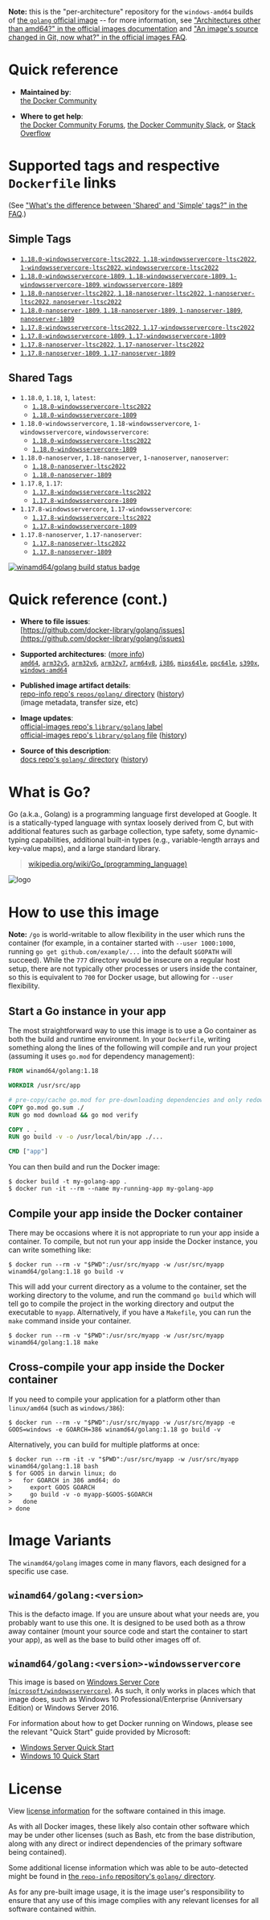 <!--

********************************************************************************

WARNING:

    DO NOT EDIT "golang/README.md"

    IT IS AUTO-GENERATED

    (from the other files in "golang/" combined with a set of templates)

********************************************************************************

-->

**Note:** this is the "per-architecture" repository for the `windows-amd64` builds of [the `golang` official image](https://hub.docker.com/_/golang) -- for more information, see ["Architectures other than amd64?" in the official images documentation](https://github.com/docker-library/official-images#architectures-other-than-amd64) and ["An image's source changed in Git, now what?" in the official images FAQ](https://github.com/docker-library/faq#an-images-source-changed-in-git-now-what).

# Quick reference

-	**Maintained by**:  
	[the Docker Community](https://github.com/docker-library/golang)

-	**Where to get help**:  
	[the Docker Community Forums](https://forums.docker.com/), [the Docker Community Slack](https://dockr.ly/slack), or [Stack Overflow](https://stackoverflow.com/search?tab=newest&q=docker)

# Supported tags and respective `Dockerfile` links

(See ["What's the difference between 'Shared' and 'Simple' tags?" in the FAQ](https://github.com/docker-library/faq#whats-the-difference-between-shared-and-simple-tags).)

## Simple Tags

-	[`1.18.0-windowsservercore-ltsc2022`, `1.18-windowsservercore-ltsc2022`, `1-windowsservercore-ltsc2022`, `windowsservercore-ltsc2022`](https://github.com/docker-library/golang/blob/e4e2e5e3b96141bf31de0f011c676406e8ef0f66/1.18/windows/windowsservercore-ltsc2022/Dockerfile)
-	[`1.18.0-windowsservercore-1809`, `1.18-windowsservercore-1809`, `1-windowsservercore-1809`, `windowsservercore-1809`](https://github.com/docker-library/golang/blob/e4e2e5e3b96141bf31de0f011c676406e8ef0f66/1.18/windows/windowsservercore-1809/Dockerfile)
-	[`1.18.0-nanoserver-ltsc2022`, `1.18-nanoserver-ltsc2022`, `1-nanoserver-ltsc2022`, `nanoserver-ltsc2022`](https://github.com/docker-library/golang/blob/e4e2e5e3b96141bf31de0f011c676406e8ef0f66/1.18/windows/nanoserver-ltsc2022/Dockerfile)
-	[`1.18.0-nanoserver-1809`, `1.18-nanoserver-1809`, `1-nanoserver-1809`, `nanoserver-1809`](https://github.com/docker-library/golang/blob/e4e2e5e3b96141bf31de0f011c676406e8ef0f66/1.18/windows/nanoserver-1809/Dockerfile)
-	[`1.17.8-windowsservercore-ltsc2022`, `1.17-windowsservercore-ltsc2022`](https://github.com/docker-library/golang/blob/67757c0feeb9867a54801ca378dcfc55b9db7e70/1.17/windows/windowsservercore-ltsc2022/Dockerfile)
-	[`1.17.8-windowsservercore-1809`, `1.17-windowsservercore-1809`](https://github.com/docker-library/golang/blob/67757c0feeb9867a54801ca378dcfc55b9db7e70/1.17/windows/windowsservercore-1809/Dockerfile)
-	[`1.17.8-nanoserver-ltsc2022`, `1.17-nanoserver-ltsc2022`](https://github.com/docker-library/golang/blob/67757c0feeb9867a54801ca378dcfc55b9db7e70/1.17/windows/nanoserver-ltsc2022/Dockerfile)
-	[`1.17.8-nanoserver-1809`, `1.17-nanoserver-1809`](https://github.com/docker-library/golang/blob/67757c0feeb9867a54801ca378dcfc55b9db7e70/1.17/windows/nanoserver-1809/Dockerfile)

## Shared Tags

-	`1.18.0`, `1.18`, `1`, `latest`:
	-	[`1.18.0-windowsservercore-ltsc2022`](https://github.com/docker-library/golang/blob/e4e2e5e3b96141bf31de0f011c676406e8ef0f66/1.18/windows/windowsservercore-ltsc2022/Dockerfile)
	-	[`1.18.0-windowsservercore-1809`](https://github.com/docker-library/golang/blob/e4e2e5e3b96141bf31de0f011c676406e8ef0f66/1.18/windows/windowsservercore-1809/Dockerfile)
-	`1.18.0-windowsservercore`, `1.18-windowsservercore`, `1-windowsservercore`, `windowsservercore`:
	-	[`1.18.0-windowsservercore-ltsc2022`](https://github.com/docker-library/golang/blob/e4e2e5e3b96141bf31de0f011c676406e8ef0f66/1.18/windows/windowsservercore-ltsc2022/Dockerfile)
	-	[`1.18.0-windowsservercore-1809`](https://github.com/docker-library/golang/blob/e4e2e5e3b96141bf31de0f011c676406e8ef0f66/1.18/windows/windowsservercore-1809/Dockerfile)
-	`1.18.0-nanoserver`, `1.18-nanoserver`, `1-nanoserver`, `nanoserver`:
	-	[`1.18.0-nanoserver-ltsc2022`](https://github.com/docker-library/golang/blob/e4e2e5e3b96141bf31de0f011c676406e8ef0f66/1.18/windows/nanoserver-ltsc2022/Dockerfile)
	-	[`1.18.0-nanoserver-1809`](https://github.com/docker-library/golang/blob/e4e2e5e3b96141bf31de0f011c676406e8ef0f66/1.18/windows/nanoserver-1809/Dockerfile)
-	`1.17.8`, `1.17`:
	-	[`1.17.8-windowsservercore-ltsc2022`](https://github.com/docker-library/golang/blob/67757c0feeb9867a54801ca378dcfc55b9db7e70/1.17/windows/windowsservercore-ltsc2022/Dockerfile)
	-	[`1.17.8-windowsservercore-1809`](https://github.com/docker-library/golang/blob/67757c0feeb9867a54801ca378dcfc55b9db7e70/1.17/windows/windowsservercore-1809/Dockerfile)
-	`1.17.8-windowsservercore`, `1.17-windowsservercore`:
	-	[`1.17.8-windowsservercore-ltsc2022`](https://github.com/docker-library/golang/blob/67757c0feeb9867a54801ca378dcfc55b9db7e70/1.17/windows/windowsservercore-ltsc2022/Dockerfile)
	-	[`1.17.8-windowsservercore-1809`](https://github.com/docker-library/golang/blob/67757c0feeb9867a54801ca378dcfc55b9db7e70/1.17/windows/windowsservercore-1809/Dockerfile)
-	`1.17.8-nanoserver`, `1.17-nanoserver`:
	-	[`1.17.8-nanoserver-ltsc2022`](https://github.com/docker-library/golang/blob/67757c0feeb9867a54801ca378dcfc55b9db7e70/1.17/windows/nanoserver-ltsc2022/Dockerfile)
	-	[`1.17.8-nanoserver-1809`](https://github.com/docker-library/golang/blob/67757c0feeb9867a54801ca378dcfc55b9db7e70/1.17/windows/nanoserver-1809/Dockerfile)

[![winamd64/golang build status badge](https://img.shields.io/jenkins/s/https/doi-janky.infosiftr.net/job/multiarch/job/windows-amd64/job/golang.svg?label=winamd64/golang%20%20build%20job)](https://doi-janky.infosiftr.net/job/multiarch/job/windows-amd64/job/golang/)

# Quick reference (cont.)

-	**Where to file issues**:  
	[https://github.com/docker-library/golang/issues](https://github.com/docker-library/golang/issues)

-	**Supported architectures**: ([more info](https://github.com/docker-library/official-images#architectures-other-than-amd64))  
	[`amd64`](https://hub.docker.com/r/amd64/golang/), [`arm32v5`](https://hub.docker.com/r/arm32v5/golang/), [`arm32v6`](https://hub.docker.com/r/arm32v6/golang/), [`arm32v7`](https://hub.docker.com/r/arm32v7/golang/), [`arm64v8`](https://hub.docker.com/r/arm64v8/golang/), [`i386`](https://hub.docker.com/r/i386/golang/), [`mips64le`](https://hub.docker.com/r/mips64le/golang/), [`ppc64le`](https://hub.docker.com/r/ppc64le/golang/), [`s390x`](https://hub.docker.com/r/s390x/golang/), [`windows-amd64`](https://hub.docker.com/r/winamd64/golang/)

-	**Published image artifact details**:  
	[repo-info repo's `repos/golang/` directory](https://github.com/docker-library/repo-info/blob/master/repos/golang) ([history](https://github.com/docker-library/repo-info/commits/master/repos/golang))  
	(image metadata, transfer size, etc)

-	**Image updates**:  
	[official-images repo's `library/golang` label](https://github.com/docker-library/official-images/issues?q=label%3Alibrary%2Fgolang)  
	[official-images repo's `library/golang` file](https://github.com/docker-library/official-images/blob/master/library/golang) ([history](https://github.com/docker-library/official-images/commits/master/library/golang))

-	**Source of this description**:  
	[docs repo's `golang/` directory](https://github.com/docker-library/docs/tree/master/golang) ([history](https://github.com/docker-library/docs/commits/master/golang))

# What is Go?

Go (a.k.a., Golang) is a programming language first developed at Google. It is a statically-typed language with syntax loosely derived from C, but with additional features such as garbage collection, type safety, some dynamic-typing capabilities, additional built-in types (e.g., variable-length arrays and key-value maps), and a large standard library.

> [wikipedia.org/wiki/Go_(programming_language)](http://en.wikipedia.org/wiki/Go_%28programming_language%29)

![logo](https://raw.githubusercontent.com/docker-library/docs/01c12653951b2fe592c1f93a13b4e289ada0e3a1/golang/logo.png)

# How to use this image

**Note:** `/go` is world-writable to allow flexibility in the user which runs the container (for example, in a container started with `--user 1000:1000`, running `go get github.com/example/...` into the default `$GOPATH` will succeed). While the `777` directory would be insecure on a regular host setup, there are not typically other processes or users inside the container, so this is equivalent to `700` for Docker usage, but allowing for `--user` flexibility.

## Start a Go instance in your app

The most straightforward way to use this image is to use a Go container as both the build and runtime environment. In your `Dockerfile`, writing something along the lines of the following will compile and run your project (assuming it uses `go.mod` for dependency management):

```dockerfile
FROM winamd64/golang:1.18

WORKDIR /usr/src/app

# pre-copy/cache go.mod for pre-downloading dependencies and only redownloading them in subsequent builds if they change
COPY go.mod go.sum ./
RUN go mod download && go mod verify

COPY . .
RUN go build -v -o /usr/local/bin/app ./...

CMD ["app"]
```

You can then build and run the Docker image:

```console
$ docker build -t my-golang-app .
$ docker run -it --rm --name my-running-app my-golang-app
```

## Compile your app inside the Docker container

There may be occasions where it is not appropriate to run your app inside a container. To compile, but not run your app inside the Docker instance, you can write something like:

```console
$ docker run --rm -v "$PWD":/usr/src/myapp -w /usr/src/myapp winamd64/golang:1.18 go build -v
```

This will add your current directory as a volume to the container, set the working directory to the volume, and run the command `go build` which will tell go to compile the project in the working directory and output the executable to `myapp`. Alternatively, if you have a `Makefile`, you can run the `make` command inside your container.

```console
$ docker run --rm -v "$PWD":/usr/src/myapp -w /usr/src/myapp winamd64/golang:1.18 make
```

## Cross-compile your app inside the Docker container

If you need to compile your application for a platform other than `linux/amd64` (such as `windows/386`):

```console
$ docker run --rm -v "$PWD":/usr/src/myapp -w /usr/src/myapp -e GOOS=windows -e GOARCH=386 winamd64/golang:1.18 go build -v
```

Alternatively, you can build for multiple platforms at once:

```console
$ docker run --rm -it -v "$PWD":/usr/src/myapp -w /usr/src/myapp winamd64/golang:1.18 bash
$ for GOOS in darwin linux; do
>   for GOARCH in 386 amd64; do
>     export GOOS GOARCH
>     go build -v -o myapp-$GOOS-$GOARCH
>   done
> done
```

# Image Variants

The `winamd64/golang` images come in many flavors, each designed for a specific use case.

## `winamd64/golang:<version>`

This is the defacto image. If you are unsure about what your needs are, you probably want to use this one. It is designed to be used both as a throw away container (mount your source code and start the container to start your app), as well as the base to build other images off of.

## `winamd64/golang:<version>-windowsservercore`

This image is based on [Windows Server Core (`microsoft/windowsservercore`)](https://hub.docker.com/r/microsoft/windowsservercore/). As such, it only works in places which that image does, such as Windows 10 Professional/Enterprise (Anniversary Edition) or Windows Server 2016.

For information about how to get Docker running on Windows, please see the relevant "Quick Start" guide provided by Microsoft:

-	[Windows Server Quick Start](https://msdn.microsoft.com/en-us/virtualization/windowscontainers/quick_start/quick_start_windows_server)
-	[Windows 10 Quick Start](https://msdn.microsoft.com/en-us/virtualization/windowscontainers/quick_start/quick_start_windows_10)

# License

View [license information](http://golang.org/LICENSE) for the software contained in this image.

As with all Docker images, these likely also contain other software which may be under other licenses (such as Bash, etc from the base distribution, along with any direct or indirect dependencies of the primary software being contained).

Some additional license information which was able to be auto-detected might be found in [the `repo-info` repository's `golang/` directory](https://github.com/docker-library/repo-info/tree/master/repos/golang).

As for any pre-built image usage, it is the image user's responsibility to ensure that any use of this image complies with any relevant licenses for all software contained within.
